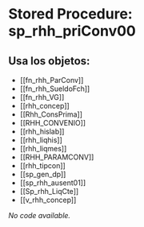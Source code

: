 # Stored Procedure: sp_rhh_priConv00

## Usa los objetos:
- [[fn_rhh_ParConv]]
- [[fn_rhh_SueldoFch]]
- [[fn_rhh_VG]]
- [[rhh_concep]]
- [[Rhh_ConsPrima]]
- [[RHH_CONVENIO]]
- [[rhh_hislab]]
- [[rhh_liqhis]]
- [[rhh_liqmes]]
- [[RHH_PARAMCONV]]
- [[rhh_tipcon]]
- [[sp_gen_dp]]
- [[sp_rhh_ausent01]]
- [[Sp_rhh_LiqCte]]
- [[v_rhh_concep]]

*No code available.*
